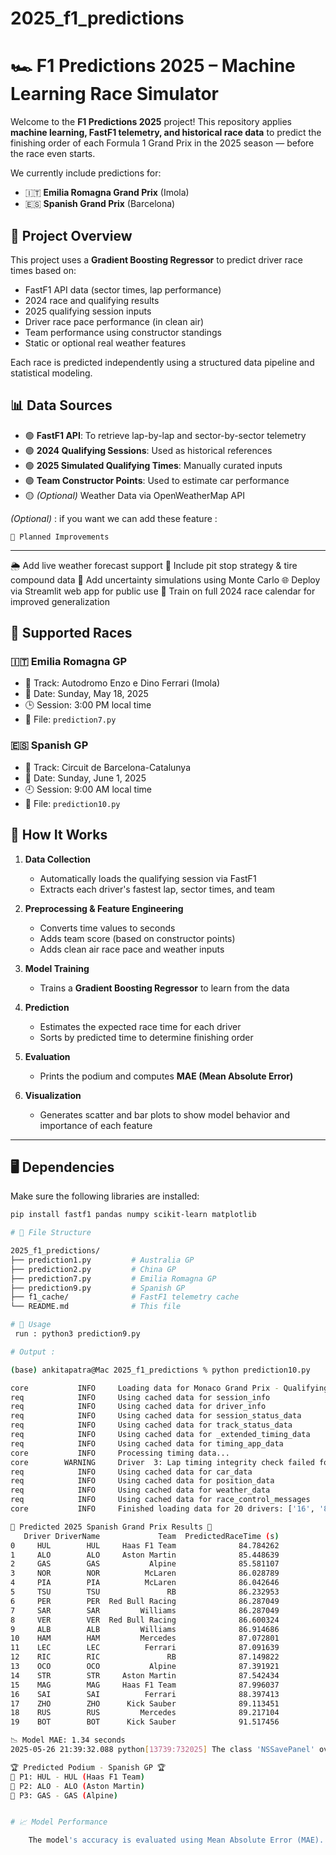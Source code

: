 

# 2025_f1_predictions

# 🏎️ F1 Predictions 2025 – Machine Learning Race Simulator

Welcome to the **F1 Predictions 2025** project! This repository applies **machine learning, FastF1 telemetry, and historical race data** to predict the finishing order of each Formula 1 Grand Prix in the 2025 season — before the race even starts.

We currently include predictions for:
- 🇮🇹 **Emilia Romagna Grand Prix** (Imola)
- 🇪🇸 **Spanish Grand Prix** (Barcelona)

## 🚀 Project Overview

This project uses a **Gradient Boosting Regressor** to predict driver race times based on:

- FastF1 API data (sector times, lap performance)
- 2024 race and qualifying results
- 2025 qualifying session inputs
- Driver race pace performance (in clean air)
- Team performance using constructor standings
- Static or optional real weather features

Each race is predicted independently using a structured data pipeline and statistical modeling.


## 📊 Data Sources

- 🟢 **FastF1 API**: To retrieve lap-by-lap and sector-by-sector telemetry
- 🟢 **2024 Qualifying Sessions**: Used as historical references
- 🟢 **2025 Simulated Qualifying Times**: Manually curated inputs
- 🟢 **Team Constructor Points**: Used to estimate car performance
- 🟡 *(Optional)* Weather Data via OpenWeatherMap API

*(Optional)* : if you want we can add these feature : 

    📌 Planned Improvements
---------------------------------------------------------

🌦️ Add live weather forecast support
🛞 Include pit stop strategy & tire compound data
🧪 Add uncertainty simulations using Monte Carlo
🌐 Deploy via Streamlit web app for public use
🏁 Train on full 2024 race calendar for improved generalization

## 🏁 Supported Races

### 🇮🇹 Emilia Romagna GP
- 📍 Track: Autodromo Enzo e Dino Ferrari (Imola)
- 📆 Date: Sunday, May 18, 2025
- 🕒 Session: 3:00 PM local time
- 📂 File: `prediction7.py`

### 🇪🇸 Spanish GP
- 📍 Track: Circuit de Barcelona-Catalunya
- 📆 Date: Sunday, June 1, 2025
- 🕘 Session: 9:00 AM local time
- 📂 File: `prediction10.py`

## 🧠 How It Works

1. **Data Collection**  
   - Automatically loads the qualifying session via FastF1
   - Extracts each driver's fastest lap, sector times, and team

2. **Preprocessing & Feature Engineering**  
   - Converts time values to seconds
   - Adds team score (based on constructor points)
   - Adds clean air race pace and weather inputs

3. **Model Training**  
   - Trains a **Gradient Boosting Regressor** to learn from the data

4. **Prediction**  
   - Estimates the expected race time for each driver
   - Sorts by predicted time to determine finishing order

5. **Evaluation**  
   - Prints the podium and computes **MAE (Mean Absolute Error)**

6. **Visualization**  
   - Generates scatter and bar plots to show model behavior and importance of each feature

---

## 🖥️ Dependencies

Make sure the following libraries are installed:

```bash
pip install fastf1 pandas numpy scikit-learn matplotlib

# 📁 File Structure

2025_f1_predictions/
├── prediction1.py         # Australia GP
├── prediction2.py         # China GP
├── prediction7.py         # Emilia Romagna GP
├── prediction9.py         # Spanish GP
├── f1_cache/              # FastF1 telemetry cache
└── README.md              # This file

# 🔧 Usage
 run : python3 prediction9.py

# Output : 

(base) ankitapatra@Mac 2025_f1_predictions % python prediction10.py

core           INFO     Loading data for Monaco Grand Prix - Qualifying [v3.5.3]
req            INFO     Using cached data for session_info
req            INFO     Using cached data for driver_info
req            INFO     Using cached data for session_status_data
req            INFO     Using cached data for track_status_data
req            INFO     Using cached data for _extended_timing_data
req            INFO     Using cached data for timing_app_data
core           INFO     Processing timing data...
core        WARNING     Driver  3: Lap timing integrity check failed for 1 lap(s)
req            INFO     Using cached data for car_data
req            INFO     Using cached data for position_data
req            INFO     Using cached data for weather_data
req            INFO     Using cached data for race_control_messages
core           INFO     Finished loading data for 20 drivers: ['16', '81', '55', '4', '63', '1', '44', '22', '23', '10', '31', '3', '18', '27', '14', '2', '20', '11', '77', '24']

🏁 Predicted 2025 Spanish Grand Prix Results 🏁
   Driver DriverName             Team  PredictedRaceTime (s)
0     HUL        HUL     Haas F1 Team              84.784262
1     ALO        ALO     Aston Martin              85.448639
2     GAS        GAS           Alpine              85.581107
3     NOR        NOR          McLaren              86.028789
4     PIA        PIA          McLaren              86.042646
5     TSU        TSU               RB              86.232953
6     PER        PER  Red Bull Racing              86.287049
7     SAR        SAR         Williams              86.287049
8     VER        VER  Red Bull Racing              86.600324
9     ALB        ALB         Williams              86.914686
10    HAM        HAM         Mercedes              87.072801
11    LEC        LEC          Ferrari              87.091639
12    RIC        RIC               RB              87.149822
13    OCO        OCO           Alpine              87.391921
14    STR        STR     Aston Martin              87.542434
15    MAG        MAG     Haas F1 Team              87.996037
16    SAI        SAI          Ferrari              88.397413
17    ZHO        ZHO      Kick Sauber              89.113451
18    RUS        RUS         Mercedes              89.217104
19    BOT        BOT      Kick Sauber              91.517456

📉 Model MAE: 1.34 seconds
2025-05-26 21:39:32.088 python[13739:732025] The class 'NSSavePanel' overrides the method identifier.  This method is implemented by class 'NSWindow'

🏆 Predicted Podium - Spanish GP 🏆
🥇 P1: HUL - HUL (Haas F1 Team)
🥇 P2: ALO - ALO (Aston Martin)
🥇 P3: GAS - GAS (Alpine)


# 📈 Model Performance

    The model's accuracy is evaluated using Mean Absolute Error (MAE). A lower MAE means more precise timing predictions. MAE typically ranges between ~27 to 30 seconds, depending on race complexity and weather assumptions.

